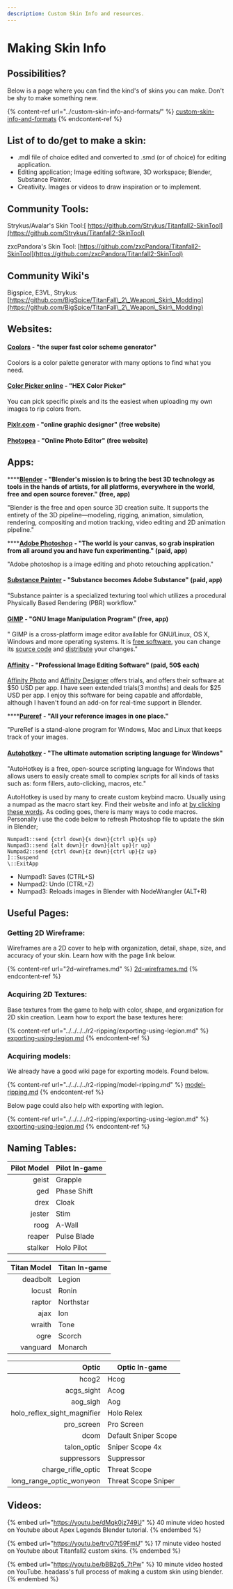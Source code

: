 ```yaml
---
description: Custom Skin Info and resources.
---
```


# Making Skin Info

## Possibilities?

Below is a page where you can find the kind's of skins you can make. Don't be shy to make something new.

{% content-ref url="../custom-skin-info-and-formats/" %}
[custom-skin-info-and-formats](../custom-skin-info-and-formats/)
{% endcontent-ref %}

## List of to do/get to make a skin:

* .mdl file of choice edited and converted to .smd (or of choice) for editing application.
* Editing application; Image editing software, 3D workspace; Blender, Substance Painter.
* Creativity. Images or videos to draw inspiration or to implement.

## Community Tools:

Strykus/Avalar's Skin Tool:[ https://github.com/Strykus/Titanfall2-SkinTool](https://github.com/Strykus/Titanfall2-SkinTool)

zxcPandora's Skin Tool: [https://github.com/zxcPandora/Titanfall2-SkinTool](https://github.com/zxcPandora/Titanfall2-SkinTool)

## Community Wiki's

Bigspice, E3VL, Strykus: [https://github.com/BigSpice/TitanFall\_2\_Weapon\_Skin\_Modding](https://github.com/BigSpice/TitanFall\_2\_Weapon\_Skin\_Modding)

## Websites:

#### [Coolors](https://coolors.co) - "the super fast color scheme generator"

Coolors is a color palette generator with many options to find what you need.

#### [Color Picker online](https://imagecolorpicker.com) - "HEX Color Picker"

You can pick specific pixels and its the easiest when uploading my own images to rip colors from.

#### [Pixlr.com](https://pixlr.com) - "online graphic designer" (free website)

#### [Photopea](https://www.photopea.com) - "Online Photo Editor" (free website)

## Apps:

****[**Blender**](https://www.blender.org) **- "Blender's mission is to bring the best 3D technology as tools in the hands of artists, for all platforms, everywhere in the world, free and open source forever." (free, app)**

"Blender is the free and open source 3D creation suite. It supports the entirety of the 3D pipeline—modeling, rigging, animation, simulation, rendering, compositing and motion tracking, video editing and 2D animation pipeline."

****[**Adobe Photoshop**](https://www.adobe.com/products/photoshop.html) **- "The world is your canvas, so grab inspiration from all around you and have fun experimenting." (paid, app)**

"Adobe photoshop is a image editing and photo retouching application."

#### [Substance Painter](https://www.substance3d.com) - "Substance becomes Adobe Substance" (paid, app)

&#x20;"Substance painter is a specialized texturing tool which utilizes a procedural Physically Based Rendering (PBR) workflow."

#### [GIMP](https://www.gimp.org) - "GNU Image Manipulation Program" (free, app)

" GIMP is a cross-platform image editor available for GNU/Linux, OS X, Windows and more operating systems. It is [free software](https://www.gnu.org/philosophy/free-sw.html), you can change its [source code](https://git.gnome.org/browse/gimp) and [distribute](https://www.gnu.org/licenses/quick-guide-gplv3.en.html) your changes."

#### [Affinity](https://affinity.serif.com/en-us/) - "Professional Image Editing Software" (paid, 50$ each)

[Affinity Photo](https://affinity.serif.com/en-us/photo/) and [Affinity Designer](https://affinity.serif.com/en-us/designer/) offers trials, and offers their software at $50 USD per app. I have seen extended trials(3 months) and deals for $25 USD per app. I enjoy this software for being capable and affordable, although I haven't found an add-on for real-time support in Blender.&#x20;

****[**Pureref**](https://www.pureref.com) **- "All your reference images in one place."**

"PureRef is a stand-alone program for Windows, Mac and Linux that keeps track of your images.

#### [Autohotkey](https://www.autohotkey.com) - "The ultimate automation scripting language for Windows"

"AutoHotkey is a free, open-source scripting language for Windows that allows users to easily create small to complex scripts for all kinds of tasks such as: form fillers, auto-clicking, macros, etc."

AutoHotkey is used by many to create custom keybind macro. Usually using a numpad as the macro start key. Find their website and info at [by clicking these words](https://www.autohotkey.com). As coding goes, there is many ways to code macros. Personally i use the code below to refresh Photoshop file to update the skin in Blender;

```
Numpad1::send {ctrl down}{s down}{ctrl up}{s up}
Numpad3::send {alt down}{r down}{alt up}{r up}
Numpad2::send {ctrl down}{z down}{ctrl up}{z up}
]::Suspend
\::ExitApp
```

* Numpad1: Saves (CTRL+S)
* Numpad2: Undo (CTRL+Z)
* Numpad3: Reloads images in Blender with NodeWrangler (ALT+R)&#x20;

## Useful Pages:

### Getting 2D Wireframe:

Wireframes are a 2D cover to help with organization, detail, shape, size, and accuracy of your skin. Learn how with the page link below.

{% content-ref url="2d-wireframes.md" %}
[2d-wireframes.md](2d-wireframes.md)
{% endcontent-ref %}

### Acquiring 2D Textures:

Base textures from the game to help with color, shape, and organization for 2D skin creation. Learn how to export the base textures here:

{% content-ref url="../../../../r2-ripping/exporting-using-legion.md" %}
[exporting-using-legion.md](../../../../r2-ripping/exporting-using-legion.md)
{% endcontent-ref %}

### Acquiring models:

We already have a good wiki page for exporting models. Found below.

{% content-ref url="../../../../r2-ripping/model-ripping.md" %}
[model-ripping.md](../../../../r2-ripping/model-ripping.md)
{% endcontent-ref %}

Below page could also help with exporting with legion.

{% content-ref url="../../../../r2-ripping/exporting-using-legion.md" %}
[exporting-using-legion.md](../../../../r2-ripping/exporting-using-legion.md)
{% endcontent-ref %}

## Naming Tables:

| Pilot Model | Pilot In-game |
| ----------: | ------------- |
|       geist | Grapple       |
|         ged | Phase Shift   |
|        drex | Cloak         |
|      jester | Stim          |
|        roog | A-Wall        |
|      reaper | Pulse Blade   |
|     stalker | Holo Pilot    |

| Titan Model | Titan In-game |
| ----------: | ------------- |
|    deadbolt | Legion        |
|      locust | Ronin         |
|      raptor | Northstar     |
|        ajax | Ion           |
|      wraith | Tone          |
|        ogre | Scorch        |
|    vanguard | Monarch       |

|                          Optic | Optic In-game        |
| -----------------------------: | -------------------- |
|                          hcog2 | Hcog                 |
|                    acgs\_sight | Acog                 |
|                      aog\_sigh | Aog                  |
| holo\_reflex\_sight\_magnifier | Holo Relex           |
|                    pro\_screen | Pro Screen           |
|                           dcom | Default Sniper Scope |
|                   talon\_optic | Sniper Scope 4x      |
|                    suppressors | Suppressor           |
|           charge\_rifle\_optic | Threat Scope         |
|    long\_range\_optic\_wonyeon | Threat Scope Sniper  |

## Videos:

{% embed url="https://youtu.be/dMqk0jz749U" %}
40 minute video hosted on Youtube about Apex Legends Blender tutorial.
{% endembed %}

{% embed url="https://youtu.be/trvO7t59FmU" %}
17 minute video hosted on Youtube about Titanfall2 custom skins.
{% endembed %}

{% embed url="https://youtu.be/bBB2g5_7tPw" %}
10 minute video hosted on YouTube. headass's full process of making a custom skin using blender.
{% endembed %}
